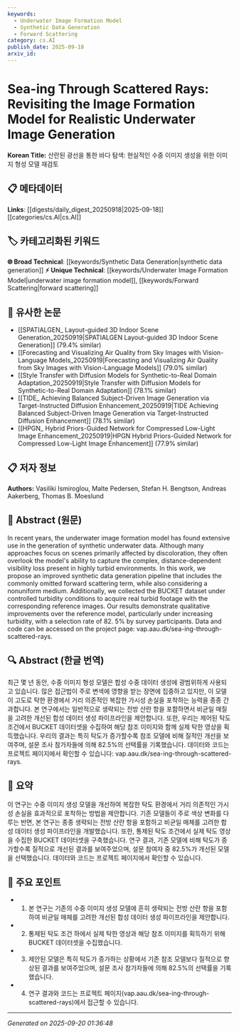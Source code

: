 ```yaml
---
keywords:
  - Underwater Image Formation Model
  - Synthetic Data Generation
  - Forward Scattering
category: cs.AI
publish_date: 2025-09-18
arxiv_id:
---
```


<!-- KEYWORD_LINKING_METADATA:
{
  "processed_timestamp": "2025-09-22 22:11:17.662780",
  "vocabulary_version": "1.0",
  "selected_keywords": [
    "Underwater Image Formation Model",
    "Synthetic Data Generation",
    "Forward Scattering"
  ],
  "rejected_keywords": [
    "Nonuniform Medium"
  ],
  "similarity_scores": {
    "Underwater Image Formation Model": 0.78,
    "Synthetic Data Generation": 0.72,
    "Forward Scattering": 0.75
  },
  "extraction_method": "AI_prompt_based",
  "budget_applied": true
}
-->

# Sea-ing Through Scattered Rays: Revisiting the Image Formation Model for Realistic Underwater Image Generation

**Korean Title:** 산란된 광선을 통한 바다 탐색: 현실적인 수중 이미지 생성을 위한 이미지 형성 모델 재검토

## 📋 메타데이터

**Links**: [[digests/daily_digest_20250918|2025-09-18]]        [[categories/cs.AI|cs.AI]]

## 🏷️ 카테고리화된 키워드
**🌐 Broad Technical**: [[keywords/Synthetic Data Generation|synthetic data generation]]
**⚡ Unique Technical**: [[keywords/Underwater Image Formation Model|underwater image formation model]], [[keywords/Forward Scattering|forward scattering]]

## 🔗 유사한 논문
- [[SPATIALGEN_ Layout-guided 3D Indoor Scene Generation_20250919|SPATIALGEN Layout-guided 3D Indoor Scene Generation]] (79.4% similar)
- [[Forecasting and Visualizing Air Quality from Sky Images with Vision-Language Models_20250919|Forecasting and Visualizing Air Quality from Sky Images with Vision-Language Models]] (79.0% similar)
- [[Style Transfer with Diffusion Models for Synthetic-to-Real Domain Adaptation_20250919|Style Transfer with Diffusion Models for Synthetic-to-Real Domain Adaptation]] (78.1% similar)
- [[TIDE_ Achieving Balanced Subject-Driven Image Generation via Target-Instructed Diffusion Enhancement_20250919|TIDE Achieving Balanced Subject-Driven Image Generation via Target-Instructed Diffusion Enhancement]] (78.1% similar)
- [[HPGN_ Hybrid Priors-Guided Network for Compressed Low-Light Image Enhancement_20250919|HPGN Hybrid Priors-Guided Network for Compressed Low-Light Image Enhancement]] (77.9% similar)

## 📋 저자 정보

**Authors:** Vasiliki Ismiroglou, Malte Pedersen, Stefan H. Bengtson, Andreas Aakerberg, Thomas B. Moeslund

## 📄 Abstract (원문)

In recent years, the underwater image formation model has found extensive use
in the generation of synthetic underwater data. Although many approaches focus
on scenes primarily affected by discoloration, they often overlook the model's
ability to capture the complex, distance-dependent visibility loss present in
highly turbid environments. In this work, we propose an improved synthetic data
generation pipeline that includes the commonly omitted forward scattering term,
while also considering a nonuniform medium. Additionally, we collected the
BUCKET dataset under controlled turbidity conditions to acquire real turbid
footage with the corresponding reference images. Our results demonstrate
qualitative improvements over the reference model, particularly under
increasing turbidity, with a selection rate of 82. 5\% by survey participants.
Data and code can be accessed on the project page:
vap.aau.dk/sea-ing-through-scattered-rays.

## 🔍 Abstract (한글 번역)

최근 몇 년 동안, 수중 이미지 형성 모델은 합성 수중 데이터 생성에 광범위하게 사용되고 있습니다. 많은 접근법이 주로 변색에 영향을 받는 장면에 집중하고 있지만, 이 모델이 고도로 탁한 환경에서 거리 의존적인 복잡한 가시성 손실을 포착하는 능력을 종종 간과합니다. 본 연구에서는 일반적으로 생략되는 전방 산란 항을 포함하면서 비균일 매질을 고려한 개선된 합성 데이터 생성 파이프라인을 제안합니다. 또한, 우리는 제어된 탁도 조건에서 BUCKET 데이터셋을 수집하여 해당 참조 이미지와 함께 실제 탁한 영상을 획득했습니다. 우리의 결과는 특히 탁도가 증가할수록 참조 모델에 비해 질적인 개선을 보여주며, 설문 조사 참가자들에 의해 82.5%의 선택률을 기록했습니다. 데이터와 코드는 프로젝트 페이지에서 확인할 수 있습니다: vap.aau.dk/sea-ing-through-scattered-rays.

## 📝 요약

이 연구는 수중 이미지 생성 모델을 개선하여 복잡한 탁도 환경에서 거리 의존적인 가시성 손실을 효과적으로 포착하는 방법을 제안합니다. 기존 모델들이 주로 색상 변화를 다루는 반면, 본 연구는 종종 생략되는 전방 산란 항을 포함하고 비균일 매체를 고려한 합성 데이터 생성 파이프라인을 개발했습니다. 또한, 통제된 탁도 조건에서 실제 탁도 영상을 수집한 BUCKET 데이터셋을 구축했습니다. 연구 결과, 기존 모델에 비해 탁도가 증가할수록 질적으로 개선된 결과를 보여주었으며, 설문 참여자 중 82.5%가 개선된 모델을 선택했습니다. 데이터와 코드는 프로젝트 페이지에서 확인할 수 있습니다.

## 🎯 주요 포인트

- 1. 본 연구는 기존의 수중 이미지 생성 모델에 흔히 생략되는 전방 산란 항을 포함하여 비균일 매체를 고려한 개선된 합성 데이터 생성 파이프라인을 제안합니다.

- 2. 통제된 탁도 조건 하에서 실제 탁한 영상과 해당 참조 이미지를 획득하기 위해 BUCKET 데이터셋을 수집했습니다.

- 3. 제안된 모델은 특히 탁도가 증가하는 상황에서 기존 참조 모델보다 질적으로 향상된 결과를 보여주었으며, 설문 조사 참가자들에 의해 82.5%의 선택률을 기록했습니다.

- 4. 연구 결과와 코드는 프로젝트 페이지(vap.aau.dk/sea-ing-through-scattered-rays)에서 접근할 수 있습니다.

---

*Generated on 2025-09-20 01:36:48*